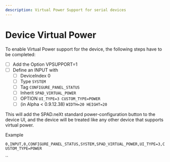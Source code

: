 ```yaml
---
description: Virtual Power Support for serial devices
---
```


# Device Virtual Power

To enable Virtual Power support for the device, the following steps have to be completed:

* [ ] Add the Option VPSUPPORT=1
* [ ] Define an INPUT with
  * [ ] DeviceIndex 0
  * [ ] Type `SYSTEM`
  * [ ] Tag `CONFIGURE_PANEL_STATUS`&#x20;
  * [ ] Inherit `SPAD_VIRTUAL_POWER`&#x20;
  * [ ] OPTION `UI_TYPE=3 CUSTOM_TYPE=POWER`
  * [ ] (in Alpha < 0.9.12.38) `WIDTH=20 HEIGHT=20`

This will add the SPAD.neXt standard power-configuration button to the device UI, and the device will be treated like any other device that supports virtual power.

Example

`0,INPUT,0,CONFIGURE_PANEL_STATUS,SYSTEM,SPAD_VIRTUAL_POWER,UI_TYPE=3,CUSTOM_TYPE=POWER`

``
